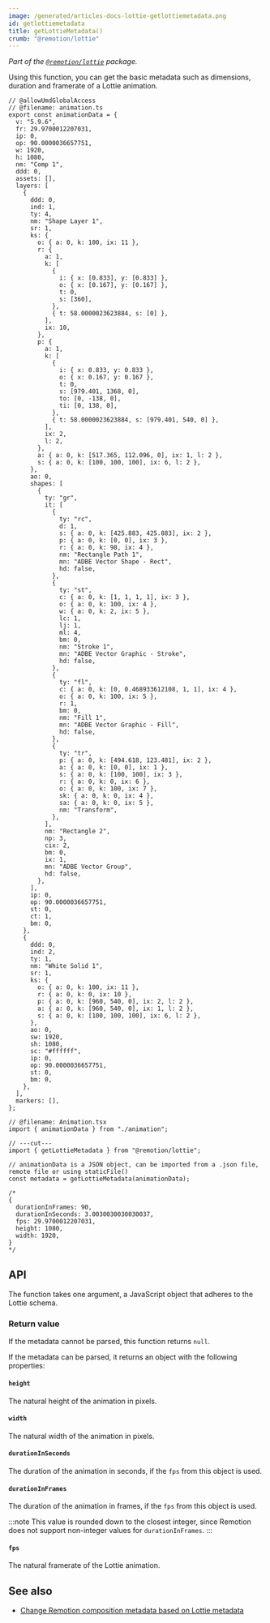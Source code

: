 ```yaml
---
image: /generated/articles-docs-lottie-getlottiemetadata.png
id: getlottiemetadata
title: getLottieMetadata()
crumb: "@remotion/lottie"
---
```


_Part of the [`@remotion/lottie`](/docs/lottie) package._

Using this function, you can get the basic metadata such as dimensions, duration and framerate of a Lottie animation.

```tsx twoslash title="Animation.tsx"
// @allowUmdGlobalAccess
// @filename: animation.ts
export const animationData = {
  v: "5.9.6",
  fr: 29.9700012207031,
  ip: 0,
  op: 90.0000036657751,
  w: 1920,
  h: 1080,
  nm: "Comp 1",
  ddd: 0,
  assets: [],
  layers: [
    {
      ddd: 0,
      ind: 1,
      ty: 4,
      nm: "Shape Layer 1",
      sr: 1,
      ks: {
        o: { a: 0, k: 100, ix: 11 },
        r: {
          a: 1,
          k: [
            {
              i: { x: [0.833], y: [0.833] },
              o: { x: [0.167], y: [0.167] },
              t: 0,
              s: [360],
            },
            { t: 58.0000023623884, s: [0] },
          ],
          ix: 10,
        },
        p: {
          a: 1,
          k: [
            {
              i: { x: 0.833, y: 0.833 },
              o: { x: 0.167, y: 0.167 },
              t: 0,
              s: [979.401, 1368, 0],
              to: [0, -138, 0],
              ti: [0, 138, 0],
            },
            { t: 58.0000023623884, s: [979.401, 540, 0] },
          ],
          ix: 2,
          l: 2,
        },
        a: { a: 0, k: [517.365, 112.096, 0], ix: 1, l: 2 },
        s: { a: 0, k: [100, 100, 100], ix: 6, l: 2 },
      },
      ao: 0,
      shapes: [
        {
          ty: "gr",
          it: [
            {
              ty: "rc",
              d: 1,
              s: { a: 0, k: [425.883, 425.883], ix: 2 },
              p: { a: 0, k: [0, 0], ix: 3 },
              r: { a: 0, k: 98, ix: 4 },
              nm: "Rectangle Path 1",
              mn: "ADBE Vector Shape - Rect",
              hd: false,
            },
            {
              ty: "st",
              c: { a: 0, k: [1, 1, 1, 1], ix: 3 },
              o: { a: 0, k: 100, ix: 4 },
              w: { a: 0, k: 2, ix: 5 },
              lc: 1,
              lj: 1,
              ml: 4,
              bm: 0,
              nm: "Stroke 1",
              mn: "ADBE Vector Graphic - Stroke",
              hd: false,
            },
            {
              ty: "fl",
              c: { a: 0, k: [0, 0.468933612108, 1, 1], ix: 4 },
              o: { a: 0, k: 100, ix: 5 },
              r: 1,
              bm: 0,
              nm: "Fill 1",
              mn: "ADBE Vector Graphic - Fill",
              hd: false,
            },
            {
              ty: "tr",
              p: { a: 0, k: [494.618, 123.481], ix: 2 },
              a: { a: 0, k: [0, 0], ix: 1 },
              s: { a: 0, k: [100, 100], ix: 3 },
              r: { a: 0, k: 0, ix: 6 },
              o: { a: 0, k: 100, ix: 7 },
              sk: { a: 0, k: 0, ix: 4 },
              sa: { a: 0, k: 0, ix: 5 },
              nm: "Transform",
            },
          ],
          nm: "Rectangle 2",
          np: 3,
          cix: 2,
          bm: 0,
          ix: 1,
          mn: "ADBE Vector Group",
          hd: false,
        },
      ],
      ip: 0,
      op: 90.0000036657751,
      st: 0,
      ct: 1,
      bm: 0,
    },
    {
      ddd: 0,
      ind: 2,
      ty: 1,
      nm: "White Solid 1",
      sr: 1,
      ks: {
        o: { a: 0, k: 100, ix: 11 },
        r: { a: 0, k: 0, ix: 10 },
        p: { a: 0, k: [960, 540, 0], ix: 2, l: 2 },
        a: { a: 0, k: [960, 540, 0], ix: 1, l: 2 },
        s: { a: 0, k: [100, 100, 100], ix: 6, l: 2 },
      },
      ao: 0,
      sw: 1920,
      sh: 1080,
      sc: "#ffffff",
      ip: 0,
      op: 90.0000036657751,
      st: 0,
      bm: 0,
    },
  ],
  markers: [],
};

// @filename: Animation.tsx
import { animationData } from "./animation";

// ---cut---
import { getLottieMetadata } from "@remotion/lottie";

// animationData is a JSON object, can be imported from a .json file, remote file or using staticFile()
const metadata = getLottieMetadata(animationData);

/*
{
  durationInFrames: 90,
  durationInSeconds: 3.0030030030030037,
  fps: 29.9700012207031,
  height: 1080,
  width: 1920,
}
*/
```

## API

The function takes one argument, a JavaScript object that adheres to the Lottie schema.

### Return value

If the metadata cannot be parsed, this function returns `null`.

If the metadata can be parsed, it returns an object with the following properties:

#### `height`

The natural height of the animation in pixels.

#### `width`

The natural width of the animation in pixels.

#### `durationInSeconds`

The duration of the animation in seconds, if the `fps` from this object is used.

#### `durationInFrames`

The duration of the animation in frames, if the `fps` from this object is used.

:::note
This value is rounded down to the closest integer, since Remotion does not support non-integer values for `durationInFrames`.
:::

#### `fps`

The natural framerate of the Lottie animation.

## See also

- [Change Remotion composition metadata based on Lottie metadata](/docs/dynamic-metadata#change-metadata-based-on-asynchronous-information)
